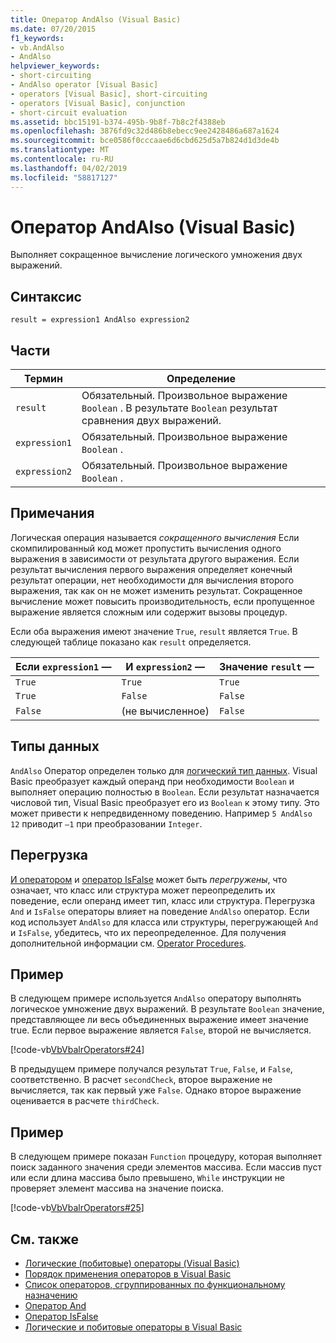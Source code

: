 ```yaml
---
title: Оператор AndAlso (Visual Basic)
ms.date: 07/20/2015
f1_keywords:
- vb.AndAlso
- AndAlso
helpviewer_keywords:
- short-circuiting
- AndAlso operator [Visual Basic]
- operators [Visual Basic], short-circuiting
- operators [Visual Basic], conjunction
- short-circuit evaluation
ms.assetid: bbc15191-b374-495b-9b8f-7b8c2f4388eb
ms.openlocfilehash: 3876fd9c32d486b8ebecc9ee2428486a687a1624
ms.sourcegitcommit: bce0586f0cccaae6d6cbd625d5a7b824d1d3de4b
ms.translationtype: MT
ms.contentlocale: ru-RU
ms.lasthandoff: 04/02/2019
ms.locfileid: "58817127"
---
```

# <a name="andalso-operator-visual-basic"></a>Оператор AndAlso (Visual Basic)
Выполняет сокращенное вычисление логического умножения двух выражений.  
  
## <a name="syntax"></a>Синтаксис  
  
```  
result = expression1 AndAlso expression2  
```  
  
## <a name="parts"></a>Части  
  
|Термин|Определение|  
|---|---|  
|`result`|Обязательный. Произвольное выражение `Boolean` . В результате `Boolean` результат сравнения двух выражений.|  
|`expression1`|Обязательный. Произвольное выражение `Boolean` .|  
|`expression2`|Обязательный. Произвольное выражение `Boolean` .|  
  
## <a name="remarks"></a>Примечания  
 Логическая операция называется *сокращенного вычисления* Если скомпилированный код может пропустить вычисления одного выражения в зависимости от результата другого выражения. Если результат вычисления первого выражения определяет конечный результат операции, нет необходимости для вычисления второго выражения, так как он не может изменить результат. Сокращенное вычисление может повысить производительность, если пропущенное выражение является сложным или содержит вызовы процедур.  
  
 Если оба выражения имеют значение `True`, `result` является `True`. В следующей таблице показано как `result` определяется.  
  
|Если `expression1` —|И `expression2` —|Значение `result` —|  
|---|---|---|  
|`True`|`True`|`True`|  
|`True`|`False`|`False`|  
|`False`|(не вычисленное)|`False`|  
  
## <a name="data-types"></a>Типы данных  
 `AndAlso` Оператор определен только для [логический тип данных](../../../visual-basic/language-reference/data-types/boolean-data-type.md). Visual Basic преобразует каждый операнд при необходимости `Boolean` и выполняет операцию полностью в `Boolean`. Если результат назначается числовой тип, Visual Basic преобразует его из `Boolean` к этому типу. Это может привести к непредвиденному поведению. Например `5 AndAlso 12` приводит `–1` при преобразовании `Integer`.  
  
## <a name="overloading"></a>Перегрузка  
 [И оператором](../../../visual-basic/language-reference/operators/and-operator.md) и [оператор IsFalse](../../../visual-basic/language-reference/operators/isfalse-operator.md) может быть *перегружены*, что означает, что класс или структура может переопределить их поведение, если операнд имеет тип, класс или структура. Перегрузка `And` и `IsFalse` операторы влияет на поведение `AndAlso` оператор. Если код использует `AndAlso` для класса или структуры, перегружающей `And` и `IsFalse`, убедитесь, что их переопределенное. Для получения дополнительной информации см. [Operator Procedures](../../../visual-basic/programming-guide/language-features/procedures/operator-procedures.md).  
  
## <a name="example"></a>Пример  
 В следующем примере используется `AndAlso` оператору выполнять логическое умножение двух выражений. В результате `Boolean` значение, представляющее ли весь объединенных выражение имеет значение true. Если первое выражение является `False`, второй не вычисляется.  
  
 [!code-vb[VbVbalrOperators#24](~/samples/snippets/visualbasic/VS_Snippets_VBCSharp/VbVbalrOperators/VB/Class1.vb#24)]  
  
 В предыдущем примере получался результат `True`, `False`, и `False`, соответственно. В расчет `secondCheck`, второе выражение не вычисляется, так как первый уже `False`. Однако второе выражение оценивается в расчете `thirdCheck`.  
  
## <a name="example"></a>Пример  
 В следующем примере показан `Function` процедуру, которая выполняет поиск заданного значения среди элементов массива. Если массив пуст или если длина массива было превышено, `While` инструкции не проверяет элемент массива на значение поиска.  
  
 [!code-vb[VbVbalrOperators#25](~/samples/snippets/visualbasic/VS_Snippets_VBCSharp/VbVbalrOperators/VB/Class1.vb#25)]  
  
## <a name="see-also"></a>См. также

- [Логические (побитовые) операторы (Visual Basic)](../../../visual-basic/language-reference/operators/logical-bitwise-operators.md)
- [Порядок применения операторов в Visual Basic](../../../visual-basic/language-reference/operators/operator-precedence.md)
- [Список операторов, сгруппированных по функциональному назначению](../../../visual-basic/language-reference/operators/operators-listed-by-functionality.md)
- [Оператор And](../../../visual-basic/language-reference/operators/and-operator.md)
- [Оператор IsFalse](../../../visual-basic/language-reference/operators/isfalse-operator.md)
- [Логические и побитовые операторы в Visual Basic](../../../visual-basic/programming-guide/language-features/operators-and-expressions/logical-and-bitwise-operators.md)
